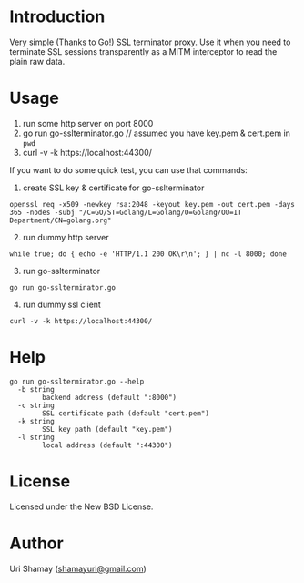 Introduction
================

Very simple (Thanks to Go!) SSL terminator proxy.
Use it when you need to terminate SSL sessions transparently as a MITM interceptor to read the plain raw data.

Usage
================

1. run some http server on port 8000
2. go run go-sslterminator.go // assumed you have key.pem & cert.pem in `pwd`
3. curl -v -k https://localhost:44300/

If you want to do some quick test, you can use that commands:

1. create SSL key & certificate for go-sslterminator

```
openssl req -x509 -newkey rsa:2048 -keyout key.pem -out cert.pem -days 365 -nodes -subj "/C=GO/ST=Golang/L=Golang/O=Golang/OU=IT Department/CN=golang.org"
```

2. run dummy http server

```
while true; do { echo -e 'HTTP/1.1 200 OK\r\n'; } | nc -l 8000; done
```
	
3. run go-sslterminator

```
go run go-sslterminator.go
```
	
4. run dummy ssl client

```
curl -v -k https://localhost:44300/
```

Help
================
```
go run go-sslterminator.go --help
  -b string
    	backend address (default ":8000")
  -c string
    	SSL certificate path (default "cert.pem")
  -k string
    	SSL key path (default "key.pem")
  -l string
    	local address (default ":44300")
```

License
================

Licensed under the New BSD License.

Author
================

Uri Shamay (shamayuri@gmail.com)
